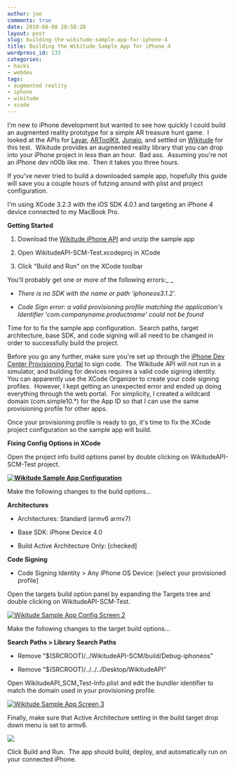 ```yaml
---
author: joe
comments: true
date: 2010-08-08 20:58:28
layout: post
slug: building-the-wikitude-sample-app-for-iphone-4
title: Building the Wikitude Sample App for iPhone 4
wordpress_id: 133
categories:
- hacks
- webdev
tags:
- augmented reality
- iphone
- wikitude
- xcode
---
```


I'm new to iPhone development but wanted to see how quickly I could build an augmented reality prototype for a simple AR treasure hunt game.  I looked at the APIs for [Layar](http://site.layar.com/create/platform-overview/), [ARToolKit](http://artoolworks.com/Home.html), [Junaio](http://www.junaio.com/), and settled on [Wikitude](http://www.wikitude.org/enwikitude-iphone-api) for this test.  Wikitude provides an augmented reality library that you can drop into your iPhone project in less than an hour.  Bad ass.  Assuming you're not an iPhone dev n00b like me.  Then it takes you three hours.

If you've never tried to build a downloaded sample app, hopefully this guide will save you a couple hours of futzing around with plist and project configuration.

I'm using XCode 3.2.3 with the iOS SDK 4.0.1 and targeting an iPhone 4 device connected to my MacBook Pro.

**Getting Started**



	
  1. Download the [Wikitude iPhone API](http://www.wikitude.org/developers) and unzip the sample app

	
  2. Open WikitudeAPI-SCM-Test.xcodeproj in XCode

	
  3. Click "Build and Run" on the XCode toolbar


You'll probably get one or more of the following errors:_ _



	
  * _There is no SDK with the name or path 'iphoneos3.1.2'._

	
  * _Code Sign error: a valid provisioning profile matching the application's Identifier 'com.companyname.productname' could not be found_


Time for to fix the sample app configuration.  Search paths, target architecture, base SDK, and code signing will all need to be changed in order to successfully build the project.

Before you go any further, make sure you're set up through the [iPhone Dev Center Provisioning Portal](https://developer.apple.com/iphone/manage/overview/index.action) to sign code.  The Wikitude API will not run in a simulator, and building for devices requires a valid code signing identity.  You can apparently use the XCode Organizer to create your code signing profiles.  However, I kept getting an unexpected error and ended up doing everything through the web portal.  For simplicity, I created a wildcard domain (com.simple10.*) for the App ID so that I can use the same provisioning profile for other apps.

Once your provisioning profile is ready to go, it's time to fix the XCode project configuration so the sample app will build.

**Fixing Config Options in XCode**

Open the project info build options panel by double clicking on WikitudeAPI-SCM-Test project.

**[![Wikitude Sample App Configuration](http://simple10.com/wp-content/uploads/2010/08/wikitude_sample_config_screen1-300x172.png)](http://simple10.com/wp-content/uploads/2010/08/wikitude_sample_config_screen1.png)**

Make the following changes to the build options...

**Architectures**



	
  * Architectures: Standard (armv6 armv7)

	
  * Base SDK: iPhone Device 4.0

	
  * Build Active Architecture Only: [checked]


**Code Signing**



	
  * Code Signing Identity > Any iPhone OS Device: [select your provisioned profile]


Open the targets build option panel by expanding the Targets tree and double clicking on WikitudeAPI-SCM-Test.

[](http://simple10.com/wp-content/uploads/2010/08/wikitude_sample_config_screen2.png)[![Wikitude Sample App Config Screen 2](http://simple10.com/wp-content/uploads/2010/08/wikitude_sample_config_screen2-300x218.png)](http://simple10.com/wp-content/uploads/2010/08/wikitude_sample_config_screen2.png)

Make the following changes to the target build options...

**Search Paths > Library Search Paths**



	
  * Remove "$(SRCROOT)/../WikitudeAPI-SCM/build/Debug-iphoneos"

	
  * Remove "$(SRCROOT)/../../../Desktop/WikitudeAPI"


Open WikitudeAPI_SCM_Test-Info.plist and edit the bundler identifier to match the domain used in your provisioning profile.

[![Wikitude Sample App Screen 3](http://simple10.com/wp-content/uploads/2010/08/wikitude_sample_config_screen3-300x188.png)](http://simple10.com/wp-content/uploads/2010/08/wikitude_sample_config_screen3.png)

Finally, make sure that Active Architecture setting in the build target drop down menu is set to armv6.

[![](http://simple10.com/wp-content/uploads/2010/08/wikitude_sample_config_screen4-300x226.png)](http://simple10.com/wp-content/uploads/2010/08/wikitude_sample_config_screen4.png)

Click Build and Run.  The app should build, deploy, and automatically run on your connected iPhone.
